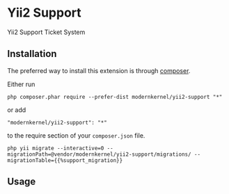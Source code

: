 Yii2 Support
============
Yii2 Support Ticket System

Installation
------------

The preferred way to install this extension is through [composer](http://getcomposer.org/download/).

Either run

```
php composer.phar require --prefer-dist modernkernel/yii2-support "*"
```

or add

```
"modernkernel/yii2-support": "*"
```

to the require section of your `composer.json` file.


```
php yii migrate --interactive=0 --migrationPath=@vendor/modernkernel/yii2-support/migrations/ --migrationTable={{%support_migration}}
```


Usage
-----
